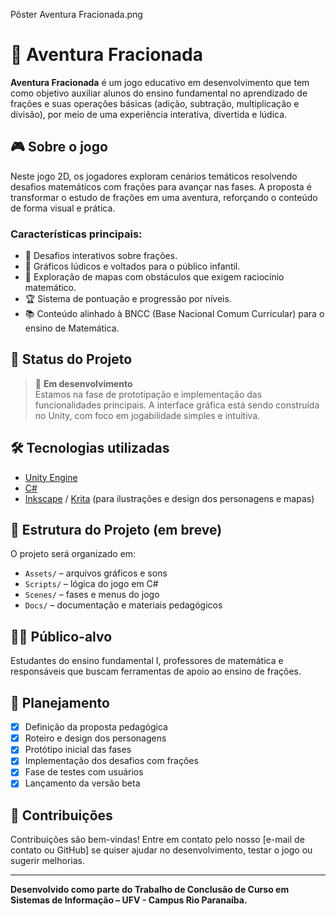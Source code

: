 Pôster Aventura Fracionada.png

# 🧩 Aventura Fracionada

**Aventura Fracionada** é um jogo educativo em desenvolvimento que tem como objetivo auxiliar alunos do ensino fundamental no aprendizado de frações e suas operações básicas (adição, subtração, multiplicação e divisão), por meio de uma experiência interativa, divertida e lúdica.

## 🎮 Sobre o jogo

Neste jogo 2D, os jogadores exploram cenários temáticos resolvendo desafios matemáticos com frações para avançar nas fases. A proposta é transformar o estudo de frações em uma aventura, reforçando o conteúdo de forma visual e prática.

### Características principais:
- 🧠 Desafios interativos sobre frações.
- 🎨 Gráficos lúdicos e voltados para o público infantil.
- 🧭 Exploração de mapas com obstáculos que exigem raciocínio matemático.
- 🏆 Sistema de pontuação e progressão por níveis.
- 📚 Conteúdo alinhado à BNCC (Base Nacional Comum Curricular) para o ensino de Matemática.

## 🚧 Status do Projeto

> 🚀 **Em desenvolvimento**  
Estamos na fase de prototipação e implementação das funcionalidades principais. A interface gráfica está sendo construída no Unity, com foco em jogabilidade simples e intuitiva.

## 🛠️ Tecnologias utilizadas

- [Unity Engine](https://unity.com/)
- [C#](https://learn.microsoft.com/en-us/dotnet/csharp/)
- [Inkscape](https://inkscape.org/) / [Krita](https://krita.org/) (para ilustrações e design dos personagens e mapas)

## 📁 Estrutura do Projeto (em breve)

O projeto será organizado em:
- `Assets/` – arquivos gráficos e sons
- `Scripts/` – lógica do jogo em C#
- `Scenes/` – fases e menus do jogo
- `Docs/` – documentação e materiais pedagógicos

## 👨‍🏫 Público-alvo

Estudantes do ensino fundamental I, professores de matemática e responsáveis que buscam ferramentas de apoio ao ensino de frações.

## 📅 Planejamento

- [x] Definição da proposta pedagógica
- [x] Roteiro e design dos personagens
- [x] Protótipo inicial das fases
- [x] Implementação dos desafios com frações
- [x] Fase de testes com usuários
- [x] Lançamento da versão beta

## 🤝 Contribuições

Contribuições são bem-vindas! Entre em contato pelo nosso [e-mail de contato ou GitHub] se quiser ajudar no desenvolvimento, testar o jogo ou sugerir melhorias.

---

**Desenvolvido como parte do Trabalho de Conclusão de Curso em Sistemas de Informação – UFV - Campus Rio Paranaíba.**
